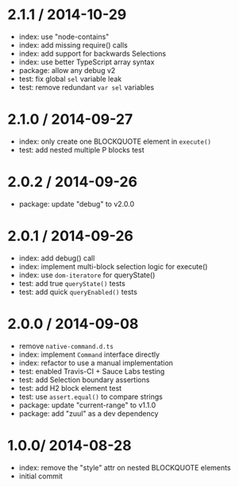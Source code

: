 
2.1.1 / 2014-10-29
==================

  * index: use "node-contains"
  * index: add missing require() calls
  * index: add support for backwards Selections
  * index: use better TypeScript array syntax
  * package: allow any debug v2
  * test: fix global `sel` variable leak
  * test: remove redundant `var sel` variables

2.1.0 / 2014-09-27
==================

  * index: only create one BLOCKQUOTE element in `execute()`
  * test: add nested multiple P blocks test

2.0.2 / 2014-09-26
==================

  * package: update "debug" to v2.0.0

2.0.1 / 2014-09-26
==================

  * index: add debug() call
  * index: implement multi-block selection logic for execute()
  * index: use `dom-iteratore` for queryState()
  * test: add true `queryState()` tests
  * test: add quick `queryEnabled()` tests

2.0.0 / 2014-09-08
==================

  * remove `native-command.d.ts`
  * index: implement `Command` interface directly
  * index: refactor to use a manual implementation
  * test: enabled Travis-CI + Sauce Labs testing
  * test: add Selection boundary assertions
  * test: add H2 block element test
  * test: use `assert.equal()` to compare strings
  * package: update "current-range" to v1.1.0
  * package: add "zuul" as a dev dependency

1.0.0/ 2014-08-28
==================

  * index: remove the "style" attr on nested BLOCKQUOTE elements
  * initial commit
